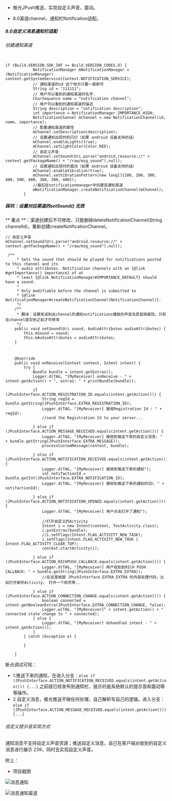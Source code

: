 
- 极光JPush推送，实现自定义声音，震动。

- 8.0渠道channel，通知栏Notification适配。


##### 8.0自定义消息通知栏适配

###### 创建通知渠道

```

if (Build.VERSION.SDK_INT >= Build.VERSION_CODES.O) {
            NotificationManager mNotificationManager = (NotificationManager) context.getSystemService(Context.NOTIFICATION_SERVICE);
            // 通知渠道的id 这个地方只要一直即可
            String id = "111111";
            // 用户可以看到的通知渠道的名字.
            CharSequence name = "notification channel";
            // 用户可以看到的通知渠道的描述
            String description = "notification description";
            int importance = NotificationManager.IMPORTANCE_HIGH;
            NotificationChannel mChannel = new NotificationChannel(id, name, importance);
            // 配置通知渠道的属性
            mChannel.setDescription(description);
            // 设置通知出现时的闪灯（如果 android 设备支持的话）
            mChannel.enableLights(true);
            mChannel.setLightColor(Color.RED);
            // 自定义声音
            mChannel.setSound(Uri.parse("android.resource://" + context.getPackageName() + "/raw/msg_sound"),null);
            // 设置通知出现时的震动（如果 android 设备支持的话）
            mChannel.enableVibration(true);
            mChannel.setVibrationPattern(new long[]{100, 200, 300, 400, 500, 400, 300, 200, 400});
            //最后在notificationmanager中创建该通知渠道
            mNotificationManager.createNotificationChannel(mChannel);
        }

```

##### 踩坑：设置对应渠道的setSound() 无效

** 重点 **：渠道创建后不可修改，只能删掉deleteNotificationChannel(String channelId)，重新创建createNotificationChannel。

```
// 自定义声音
mChannel.setSound(Uri.parse("android.resource://" + context.getPackageName() + "/raw/msg_sound"),null);

```

```
 /**
     * Sets the sound that should be played for notifications posted to this channel and its
     * audio attributes. Notification channels with an {@link #getImportance() importance} of at
     * least {@link NotificationManager#IMPORTANCE_DEFAULT} should have a sound.
     *
     * Only modifiable before the channel is submitted to
     * {@link NotificationManager#createNotificationChannel(NotificationChannel)}.
     */
    /**
     * 翻译：设置发送到此channel的通知notifications播放的声音及其音频属性。只有在channel提交到之前才可修改
     */
    public void setSound(Uri sound, AudioAttributes audioAttributes) {
        this.mSound = sound;
        this.mAudioAttributes = audioAttributes;
    }

```

#####

```

	@Override
    public void onReceive(Context context, Intent intent) {
        try {
            Bundle bundle = intent.getExtras();
            Logger.d(TAG, "[MyReceiver] onReceive - " + intent.getAction() + ", extras: " + printBundle(bundle));

            if (JPushInterface.ACTION_REGISTRATION_ID.equals(intent.getAction())) {
                String regId = bundle.getString(JPushInterface.EXTRA_REGISTRATION_ID);
                Logger.d(TAG, "[MyReceiver] 接收Registration Id : " + regId);
                //send the Registration Id to your server...

            } else if (JPushInterface.ACTION_MESSAGE_RECEIVED.equals(intent.getAction())) {
                Logger.d(TAG, "[MyReceiver] 接收到推送下来的自定义消息: " + bundle.getString(JPushInterface.EXTRA_MESSAGE));
                processCustomMessage(context, bundle);

            } else if (JPushInterface.ACTION_NOTIFICATION_RECEIVED.equals(intent.getAction())) {
                Logger.d(TAG, "[MyReceiver] 接收到推送下来的通知");
                int notifactionId = bundle.getInt(JPushInterface.EXTRA_NOTIFICATION_ID);
                Logger.d(TAG, "[MyReceiver] 接收到推送下来的通知的ID: " + notifactionId);

            } else if (JPushInterface.ACTION_NOTIFICATION_OPENED.equals(intent.getAction())) {
                Logger.d(TAG, "[MyReceiver] 用户点击打开了通知");

                //打开自定义的Activity
                Intent i = new Intent(context, TestActivity.class);
                i.putExtras(bundle);
                //i.setFlags(Intent.FLAG_ACTIVITY_NEW_TASK);
                i.setFlags(Intent.FLAG_ACTIVITY_NEW_TASK | Intent.FLAG_ACTIVITY_CLEAR_TOP);
                context.startActivity(i);

            } else if (JPushInterface.ACTION_RICHPUSH_CALLBACK.equals(intent.getAction())) {
                Logger.d(TAG, "[MyReceiver] 用户收到到RICH PUSH CALLBACK: " + bundle.getString(JPushInterface.EXTRA_EXTRA));
                //在这里根据 JPushInterface.EXTRA_EXTRA 的内容处理代码，比如打开新的Activity， 打开一个网页等..

            } else if (JPushInterface.ACTION_CONNECTION_CHANGE.equals(intent.getAction())) {
                boolean connected = intent.getBooleanExtra(JPushInterface.EXTRA_CONNECTION_CHANGE, false);
                Logger.w(TAG, "[MyReceiver]" + intent.getAction() + " connected state change to " + connected);
            } else {
                Logger.d(TAG, "[MyReceiver] Unhandled intent - " + intent.getAction());
            }
        } catch (Exception e) {

        }

    }

```

断点调试可知：
- 1.推送下来的通知，在进入分支：`else if (JPushInterface.ACTION_NOTIFICATION_RECEIVED.equals(intent.getAction())) {...}` 之前就已经发布到通知栏，提示的是系统默认的提示音和震动等等操作。
- 2.自定义消息，极光推送不做任何处理，自己解析写自己的逻辑。进入分支：`else if (JPushInterface.ACTION_MESSAGE_RECEIVED.equals(intent.getAction())) {...}`

###### 自定义提示音实现方式

 通知消息不支持自定义声音资源；推送自定义消息，自己在客户端对收到的自定义消息进行展示 239，同时去实现自定义声音。


附上：

- 项目截图

![消息通知](https://inote.fun/images/%E6%B6%88%E6%81%AF%E9%80%9A%E7%9F%A5.jpg)

![消息通知渠道](https://inote.fun/images/%E6%B6%88%E6%81%AF%E9%80%9A%E7%9F%A5%E6%B8%A0%E9%81%93.jpg)